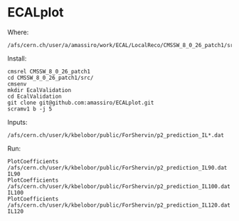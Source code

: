 # ECALplot


Where:

    /afs/cern.ch/user/a/amassiro/work/ECAL/LocalReco/CMSSW_8_0_26_patch1/src/EcalValidation/ECALplot
    
    
Install:

    cmsrel CMSSW_8_0_26_patch1
    cd CMSSW_8_0_26_patch1/src/
    cmsenv
    mkdir EcalValidation
    cd EcalValidation
    git clone git@github.com:amassiro/ECALplot.git
    scramv1 b -j 5
    
    
Inputs:

    /afs/cern.ch/user/k/kbelobor/public/ForShervin/p2_prediction_IL*.dat
    
    
Run:

    PlotCoefficients   /afs/cern.ch/user/k/kbelobor/public/ForShervin/p2_prediction_IL90.dat       IL90
    PlotCoefficients   /afs/cern.ch/user/k/kbelobor/public/ForShervin/p2_prediction_IL100.dat       IL100
    PlotCoefficients   /afs/cern.ch/user/k/kbelobor/public/ForShervin/p2_prediction_IL120.dat      IL120

